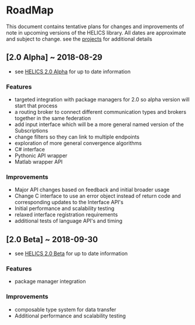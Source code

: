 # RoadMap
This document contains tentative plans for changes and improvements of note in upcoming versions of the HELICS library.  All dates are approximate and subject to change.  see the [projects](https://github.com/GMLC-TDC/HELICS-src/projects) for additional details


## [2.0 Alpha] ~ 2018-08-29
- see [HELICS 2.0 Alpha](https://github.com/GMLC-TDC/HELICS-src/projects/7) for up to date information
### Features
 - targeted integration with package managers for 2.0 so alpha version will start that process
 - a routing broker to connect different communication types and brokers together in the same federation
 - add input interface which will be a more general named version of the Subscriptions
 - change filters so they can link to multiple endpoints
 - exploration of more general convergence algorithms
 - C# interface
 - Pythonic API wrapper
 - Matlab wrapper API

### Improvements
 - Major API changes based on feedback and initial broader usage
 - Change C interface to use an error object instead of return code and corresponding updates to the Interface API's
 - Initial performance and scalability testing
 - relaxed interface registration requirements
 - additional tests of language API's and timing

## [2.0 Beta] ~ 2018-09-30
 - see [HELICS 2.0 Beta](https://github.com/GMLC-TDC/HELICS-src/projects/11) for up to date information
### Features
  - package manager integration

### Improvements
  - composable type system for data transfer
  - Additional performance and scalability testing
